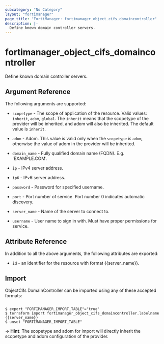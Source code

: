 ```yaml
---
subcategory: "No Category"
layout: "fortimanager"
page_title: "FortiManager: fortimanager_object_cifs_domaincontroller"
description: |-
  Define known domain controller servers.
---
```


# fortimanager_object_cifs_domaincontroller
Define known domain controller servers.

## Argument Reference


The following arguments are supported:

* `scopetype` - The scope of application of the resource. Valid values: `inherit`, `adom`, `global`. The `inherit` means that the scopetype of the provider will be inherited, and adom will also be inherited. The default value is `inherit`.
* `adom` - Adom. This value is valid only when the `scopetype` is `adom`, otherwise the value of adom in the provider will be inherited.

* `domain_name` - Fully qualified domain name (FQDN). E.g. 'EXAMPLE.COM'.
* `ip` - IPv4 server address.
* `ip6` - IPv6 server address.
* `password` - Password for specified username.
* `port` - Port number of service. Port number 0 indicates automatic discovery.
* `server_name` - Name of the server to connect to.
* `username` - User name to sign in with. Must have proper permissions for service.


## Attribute Reference

In addition to all the above arguments, the following attributes are exported:
* `id` - an identifier for the resource with format {{server_name}}.

## Import

ObjectCifs DomainController can be imported using any of these accepted formats:
```

$ export "FORTIMANAGER_IMPORT_TABLE"="true"
$ terraform import fortimanager_object_cifs_domaincontroller.labelname {{server_name}}
$ unset "FORTIMANAGER_IMPORT_TABLE"
```
-> **Hint:** The scopetype and adom for import will directly inherit the scopetype and adom configuration of the provider.
